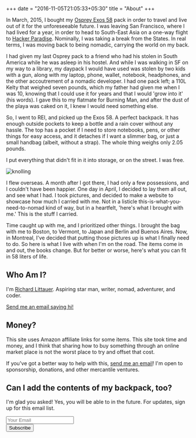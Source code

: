 +++
date = "2016-11-05T21:05:33+05:30"
title = "About"
+++

In March, 2015, I bought my [Osprey Exos 58](https://www.ospreypacks.com/ca/en/product/exos-58-EXOS58.html) pack in order to travel and live out of it for the unforeseeable future. I was leaving San Francisco, where I had lived for a year, in order to head to South-East Asia on a one-way flight to [Hacker Paradise](http://hackerparadise.org/). Nominally, I was taking a break from the States. In real terms, I was moving back to being nomadic, carrying the world on my back.

I had given my last Osprey pack to a friend who had his stolen in South America while he was asleep in his hostel. And while I was walking in SF on my way to a library, my daypack I would have used was stolen by two kids with a gun, along with my laptop, phone, wallet, notebook, headphones, and the other accoutrement of a nomadic developer. I had one pack left; a 110L Kelty that weighed seven pounds, which my father had given me when I was 10, knowing that I could use it for years and that I would 'grow into it' (his words). I gave this to my flatmate for Burning Man, and after the dust of the playa was caked on it, I knew I would need something else.

So, I went to REI, and picked up the Exos 58. A perfect backpack. It has enough outside pockets to keep a bottle and a rain cover without any hassle. The top has a pocket if I need to store notebooks, pens, or other things for easy access, and it detaches if I want a slimmer bag, or just a small handbag (albeit, without a strap). The whole thing weighs only 2.05 pounds.

I put everything that didn't fit in it into storage, or on the street. I was free.

<div class="row">
  <div class="col-sm-12">
    <img src="../img/knolling.jpg" alt="knolling" id="knolling" />
  </div>
</div>

I flew overseas. A month after I got there, I had only a few possessions, and I couldn't have been happier. One day in April, I decided to lay them all out, and see what I had. I took pictures, and decided to make a website to showcase how much I carried with me. Not in a listicle this-is-what-you-need-to-nomad kind of way, but in a heartfelt, 'here's what I brought with me.' This is the stuff I carried.

Time caught up with me, and I prioritized other things. I brought the bag with me to Boston, to Vermont, to Japan and Berlin and Buenos Aires. Now, in Montreal, I've decided that putting those pictures up is what I finally need to do. So here is what I live with when I'm on the road. The items come in and out, the books change. But for better or worse, here's what you can fit in 58 liters of life.

## Who Am I?

I'm [Richard Littauer](https://burntfen.com). Aspiring star man, writer, nomad, adventurer, and coder.

[Send me an email saying hi!](mailto:richard@burntfen.com)

## Money?

This site uses Amazon affiliate links for some items. This site took time and money, and I think that sharing how to buy something through an online market place is not the worst place to try and offset that cost.

If you've got a better way to help with this, [send me an email](mailto:richard@burntfen.com)! I'm open to sponsorship, donations, and other mercantile ventures.

## Can I add the contents of my backpack, too?

I'm glad you asked! Yes, you will be able to in the future. For updates, sign up for this email list.

<div id="mc_embed_signup">
<form action="//burntfen.us9.list-manage.com/subscribe/post?u=54a70a2c82373a0980e031871&amp;id=79cfc67f81" method="post" id="mc-embedded-subscribe-form" name="mc-embedded-subscribe-form" class="validate" target="_blank" novalidate>
    <div id="mc_embed_signup_scroll">
<div class="mc-field-group">
	<label for="mce-EMAIL" style="display:none;">Email Address</label>
	<input type="email" value="" name="EMAIL" class="required email form-control" id="mce-EMAIL" placeholder="Your Email">
</div>
	<div id="mce-responses" class="clear">
		<div class="response" id="mce-error-response" style="display:none"></div>
		<div class="response" id="mce-success-response" style="display:none"></div>
	</div>    <!-- real people should not fill this in and expect good things - do not remove this or risk form bot signups-->
    <div style="position: absolute; left: -5000px;" aria-hidden="true"><input type="text" name="b_54a70a2c82373a0980e031871_79cfc67f81" tabindex="-1" value=""></div>
    <div class="clear"><button type="submit" value="Subscribe" name="subscribe" id="mc-embedded-subscribe" class="btn btn-ghost">Subscribe</button></div>
    </div>
</form>
</div>
